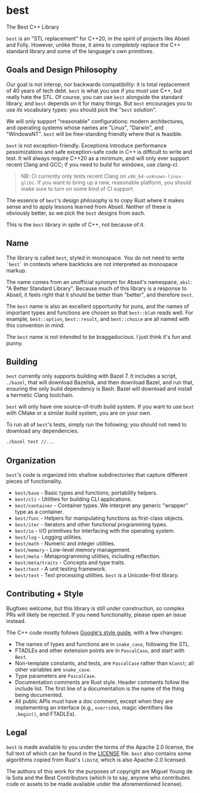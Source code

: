 # best

The Best C++ Library

`best` is an "STL replacement" for C++20, in the spirit of projects like Abseil
and Folly. However, unlike those, it aims to _completely_ replace the C++
standard library and some of the language's own primitives.

## Goals and Design Philosophy

Our goal is not interop, nor backwards compatibility: it is total replacement of
40 years of tech debt. `best` is what you use if you must use C++, but really
hate the STL. Of course, you can use `best` alongside the standard library, and
`best` depends on it for many things. But `best` encourages you to use _its_
vocabulary types: you should pick the "`best` solution".

We will only support "reasonable" configurations: modern architectures, and
operating systems whose names are "Linux", "Darwin", and "WindowsNT". `best`
will be free-standing friendly where that is feasible.

`best` is not exception-friendly. Exceptions introduce performance
pessimizations and safe exception-safe code in C++ is difficult to write and
test. It will always require C++20 as a minimum, and will only ever support
recent Clang and GCC; if you need to build for windows, use clang-cl.

> NB: CI currently only tests recent Clang on `x86_64-unknown-linux-glibc`. If
> you want to bring up a new, reasonable platform, you should make sure to turn
> on some kind of CI support.

The essence of `best`'s design philosophy is to copy Rust where it makes sense
and to apply lessons learned from Abseil. Neither of these is obviously better,
so we pick the `best` designs from each.

This is the `best` library in spite of C++, not because of it.

## Name

The library is called `best`, styled in monospace. You do not need to write
`` `best` `` in contexts where backticks are not interpreted as monospace
markup.

The name comes from an unofficial synonym for Abseil's namespace, `absl`: "A
Better Standard Library". Because much of this library is a response to Abseil,
it feels right that it should be better than "better", and therefore `best`.

The `best` name is also an excellent opportunity for puns, and the names of
important types and functions are chosen so that `best::blah` reads well. For
example, `best::option`, `best::result`, and `best::choice` are all named with
this convention in mind.

The `best` name is not intended to be braggadocious. I just think it's fun and
punny.

## Building

`best` currently only supports building with Bazel 7. It includes a script,
`./bazel`, that will download Bazelisk, and then download Bazel, and run that,
ensuring the only build dependency is Bash. Bazel will download and install a
hermetic Clang toolchain.

`best` will only have one source-of-truth build system. If you want to use
`best` with CMake or a similar build system, you are on your own.

To run all of `best`'s tests, simply run the following; you should not need to
download any dependencies.

```sh
./bazel test //...
```

## Organization

`best`'s code is organized into shallow subdirectories that capture different
pieces of functionality.

- `best/base` - Basic types and functions; portability helpers.
- `best/cli` - Utilities for building CLI applications.
- `best/container` - Container types. We interpret any generic "wrapper" type as
  a container.
- `best/func` - Helpers for manipulating functions as first-class objects.
- `best/iter` - Iterators and other functional programming types.
- `best/io` - I/O primitives for interfacing with the operating system.
- `best/log` - Logging utilities.
- `best/math` - Numeric and integer utilities.
- `best/memory` - Low-level memory management.
- `best/meta` - Metaprogramming utilities, including reflection.
- `best/meta/traits` - Concepts and type traits.
- `best/test` - A unit testing framework.
- `best/text` - Text processing utilities. `best` is a Unicode-first library.

## Contributing + Style

Bugfixes welcome, but this library is still under construction, so complex PRs
will likely be rejected. If you need functionality, please open an issue
instead.

The C++ code mostly follows
[Google's style guide](https://google.github.io/styleguide/cppguide.html), with
a few changes:

- The names of types and functions are in `snake_case`, following the STL.
- FTADLEs and other extension points are in `PascalCase`, and start with `Best`.
- Non-template constants, and tests, are `PascalCase` rather than `kConst`; all
  other variables are `snake_case`.
- Type parameters are `PascalCase`.
- Documentation comments are Rust style. Header comments follow the include
  list. The first line of a documentation is the name of the thing being
  documented.
- All public APIs must have a doc comment, except when they are implementing an
  interface (e.g., `override`s, magic identifiers like `.begin()`, and FTADLEs).

## Legal

`best` is made available to you under the terms of the Apache 2.0 license, the
full text of which can be found in the [LICENSE](LICENSE.md) file. `best` also
contains some algorithms copied from Rust's `libstd`, which is also Apache-2.0
licensed.

The authors of this work for the purposes of copyright are Miguel Young de la
Sota and the Best Contributors (which is to say, anyone who contributes code or
assets to be made available under the aforementioned license).
